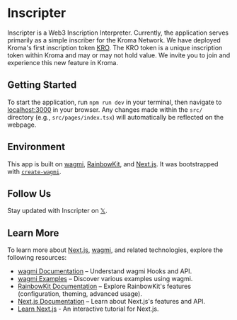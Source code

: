 # Inscripter

Inscripter is a Web3 Inscription Interpreter. Currently, the application serves primarily as a simple inscriber for the Kroma Network. We have deployed Kroma's first inscription token [KRO](https://kromascan.com/tx/0xfe672b2bbd9343d000448437fce16a3c21152d07d24a5ec33136ac202bbe2ad8). The KRO token is a unique inscription token within Kroma and may or may not hold value. We invite you to join and experience this new feature in Kroma.

## Getting Started

To start the application, run `npm run dev` in your terminal, then navigate to [localhost:3000](http://localhost:3000) in your browser. Any changes made within the `src/` directory (e.g., `src/pages/index.tsx`) will automatically be reflected on the webpage.

## Environment

This app is built on [wagmi](https://wagmi.sh), [RainbowKit](https://rainbowkit.com), and [Next.js](https://nextjs.org). It was bootstrapped with [`create-wagmi`](https://github.com/wagmi-dev/wagmi/tree/main/packages/create-wagmi).

## Follow Us

Stay updated with Inscripter on [𝕏](https://x.com/inscripter).

## Learn More

To learn more about [Next.js](https://nextjs.org), [wagmi](https://wagmi.sh), and related technologies, explore the following resources:

- [wagmi Documentation](https://wagmi.sh) – Understand wagmi Hooks and API.
- [wagmi Examples](https://wagmi.sh/examples/connect-wallet) – Discover various examples using wagmi.
- [RainbowKit Documentation](https://rainbowkit.com/docs/introduction) – Explore RainbowKit's features (configuration, theming, advanced usage).
- [Next.js Documentation](https://nextjs.org/docs) – Learn about Next.js's features and API.
- [Learn Next.js](https://nextjs.org/learn) - An interactive tutorial for Next.js.
